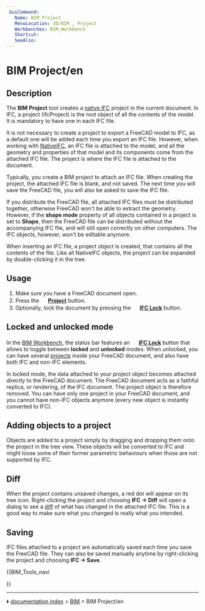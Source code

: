 ```yaml
---
 GuiCommand:
   Name: BIM Project
   MenuLocation: 3D/BIM , Project
   Workbenches: BIM_Workbench
   Shortcut: 
   SeeAlso: 
---
```


# BIM Project/en

## Description

The **BIM Project** tool creates a [native IFC](NativeIFC.md) project in the current document. In IFC, a project (IfcProject) is the root object of all the contents of the model. It is mandatory to have one in each IFC file.

It is not necessary to create a project to export a FreeCAD model to IFC, as a default one will be added each time you export an IFC file. However, when working with [NativeIFC](NativeIFC.md), an IFC file is attached to the model, and all the geometry and properties of that model and its components come from the attached IFC file. The project is where the IFC file is attached to the document.

Typically, you create a BIM project to attach an IFC file. When creating the project, the attached IFC file is blank, and not saved. The next time you will save the FreeCAD file, you will also be asked to save the IFC file.

If you distribute the FreeCAD file, all attached IFC files must be distributed together, otherwise FreeCAD won\'t be able to extract the geometry. However, if the **shape mode** property of all objects contained in a project is set to **Shape**, then the FreeCAD file can be distributed without the accompanying IFC file, and will still open correctly on other computers. The IFC objects, however, won\'t be editable anymore.

When inserting an IFC file, a project object is created, that contains all the contents of the file. Like all NativeIFC objects, the project can be expanded by double-clicking it in the tree.

## Usage

1.  Make sure you have a FreeCAD document open.
2.  Press the **<img src="images/BIM_Project.svg" width=16px> [Project](BIM_Project.md)** button.
3.  Optionally, lock the document by pressing the **<img src="images/IFC.svg" width=16px> [IFC Lock](NativeIFC#Locked_and_unlocked_modes.md)** button.

## Locked and unlocked mode 

In the [BIM Workbench](BIM_Workbench.md), the status bar features an **<img src="images/IFC.svg" width=16px> [IFC Lock](NativeIFC#Locked_and_unlocked_modes.md)** button that allows to toggle between **locked** and **unlocked** modes. When unlocked, you can have several [projects](BIM_Project.md) inside your FreeCAD document, and also have both IFC and non-IFC elements.

In locked mode, the data attached to your project object becomes attached directly to the FreeCAD document. The FreeCAD document acts as a faithful replica, or rendering, of the IFC document. The project object is therefore removed. You can have only one project in your FreeCAD document, and you cannot have non-IFC objects anymore (every new object is instantly converted to IFC).

## Adding objects to a project 

Objects are added to a project simply by dragging and dropping them onto the project in the tree view. These objects will be converted to IFC and might loose some of their former parametric behaviours when those are not supported by IFC.

## Diff

When the project contains unsaved changes, a red dot will appear on its tree icon. Right-clicking the project and choosing **IFC → Diff** will open a dialog to see a [diff](https://en.wikipedia.org/wiki/Diff) of what has changed in the attached IFC file. This is a good way to make sure what you changed is really what you intended.

## Saving

IFC files attached to a project are automatically saved each time you save the FreeCAD file. They can also be saved manually anytime by right-clicking the project and choosing **IFC → Save**.





{{BIM_Tools_navi

}}



---
⏵ [documentation index](../README.md) > [BIM](BIM_Workbench.md) > BIM Project/en
